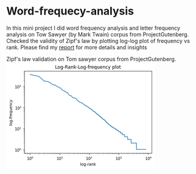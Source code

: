 # Word-frequecy-analysis
In this mini project I did word frequency analysis and letter frequency analysis on Tow Sawyer (by Mark Twain) corpus from ProjectGutenberg. Checked the validity of Zipf's law by plotting log-log plot of frequency vs rank. Please find my [report](https://github.com/deepacefic/Word-frequecy-analysis/blob/master/Report.pdf) for more details and insights 

Zipf's law validation on Tom sawyer corpus from ProjectGutenberg.
![1](word.png)
